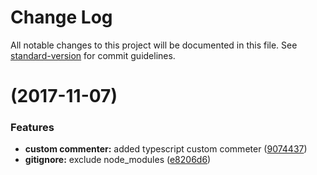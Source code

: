 # Change Log

All notable changes to this project will be documented in this file. See [standard-version](https://github.com/conventional-changelog/standard-version) for commit guidelines.

<a name=""></a>
#  (2017-11-07)


### Features

* **custom commenter:** added typescript custom commeter ([9074437](https://github.com/sugarme/vim/commit/9074437))
* **gitignore:** exclude node_modules ([e8206d6](https://github.com/sugarme/vim/commit/e8206d6))
